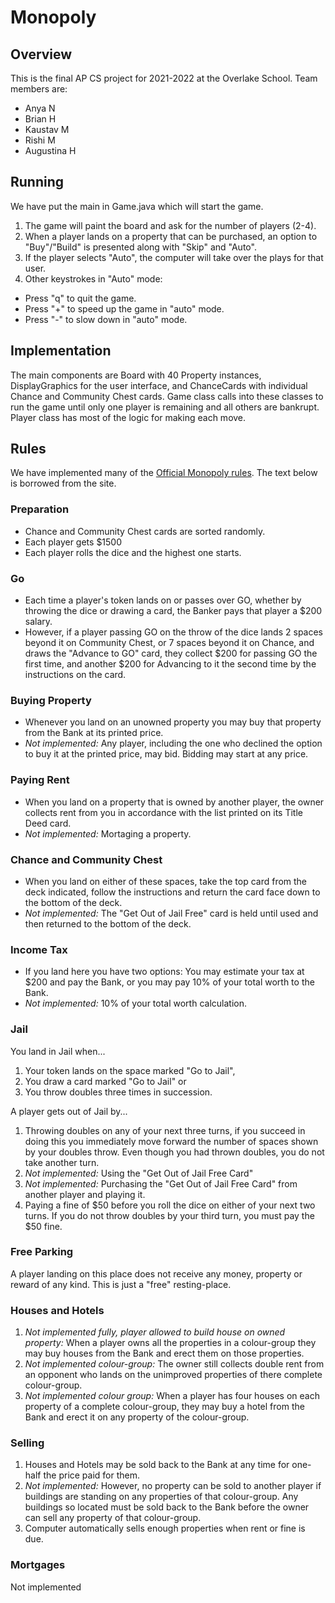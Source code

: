 # Monopoly

## Overview

This is the final AP CS project for 2021-2022 at the Overlake School. Team members are:
- Anya N
- Brian H
- Kaustav M
- Rishi M
- Augustina H

## Running

We have put the main in Game.java which will start the game.
1. The game will paint the board and ask for the number of players (2-4).
2. When a player lands on a property that can be purchased, an option to "Buy"/"Build" is presented along with "Skip" and "Auto".
3. If the player selects "Auto", the computer will take over the plays for that user.
4. Other keystrokes in "Auto" mode:
  - Press "q" to quit the game.
  - Press "+" to speed up the game in "auto" mode.
  - Press "-" to slow down in "auto" mode.

## Implementation

The main components are Board with 40 Property instances, DisplayGraphics for the user interface, and ChanceCards with individual Chance and Community Chest cards. Game class calls into these classes to run the game until only one player is remaining and all others are bankrupt. Player class has most of the logic for making each move.

## Rules

We have implemented many of the [Official Monopoly rules](https://www.officialgamerules.org/monopoly). The text below is borrowed from the site.

### Preparation

- Chance and Community Chest cards are sorted randomly.
- Each player gets $1500
- Each player rolls the dice and the highest one starts.

### Go

- Each time a player's token lands on or passes over GO, whether by throwing the dice or drawing a card, the Banker pays that player a $200 salary.
- However, if a player passing GO on the throw of the dice lands 2 spaces beyond it on Community Chest, or 7 spaces beyond it on Chance, and draws the "Advance to GO" card, they collect $200 for passing GO the first time, and another $200 for Advancing to it the second time by the instructions on the card.

### Buying Property

- Whenever you land on an unowned property you may buy that property from the Bank at its printed price.
- *Not implemented:* Any player, including the one who declined the option to buy it at the printed price, may bid. Bidding may start at any price.

### Paying Rent

- When you land on a property that is owned by another player, the owner collects rent from you in accordance with the list printed on its Title Deed card.
- *Not implemented:* Mortaging a property.

### Chance and Community Chest

- When you land on either of these spaces, take the top card from the deck indicated, follow the instructions and return the card face down to the bottom of the deck. 
- *Not implemented:* The "Get Out of Jail Free" card is held until used and then returned to the bottom of the deck.

### Income Tax

- If you land here you have two options: You may estimate your tax at $200 and pay the Bank, or you may pay 10% of your total worth to the Bank.
- *Not implemented:* 10% of your total worth calculation.

### Jail

You land in Jail when...
1. Your token lands on the space marked "Go to Jail",
2. You draw a card marked "Go to Jail" or
3. You throw doubles three times in succession.

A player gets out of Jail by...
1. Throwing doubles on any of your next three turns, if you succeed in doing this you immediately move forward the number of spaces shown by your doubles throw. Even though you had thrown doubles, you do not take another turn.
2. *Not implemented:* Using the "Get Out of Jail Free Card"
3. *Not implemented:* Purchasing the "Get Out of Jail Free Card" from another player and playing it.
4. Paying a fine of $50 before you roll the dice on either of your next two turns. If you do not throw doubles by your third turn, you must pay the $50 fine. 

### Free Parking

A player landing on this place does not receive any money, property or reward of any kind.
This is just a "free" resting-place.

### Houses and Hotels

1. *Not implemented fully, player allowed to build house on owned property:* When a player owns all the properties in a colour-group they may buy houses from the Bank and erect them on those properties.
2. *Not implemented colour-group:* The owner still collects double rent from an opponent who lands on the unimproved properties of there complete colour-group.
3. *Not implemented colour group:* When a player has four houses on each property of a complete colour-group, they may buy a hotel from the Bank and erect it on any property of the colour-group. 

### Selling

1. Houses and Hotels may be sold back to the Bank at any time for one-half the price paid for them.
2. *Not implemented:* However, no property can be sold to another player if buildings are standing on any properties of that colour-group. Any buildings so located must be sold back to the Bank before the owner can sell any property of that colour-group.
3. Computer automatically sells enough properties when rent or fine is due.

### Mortgages

Not implemented

